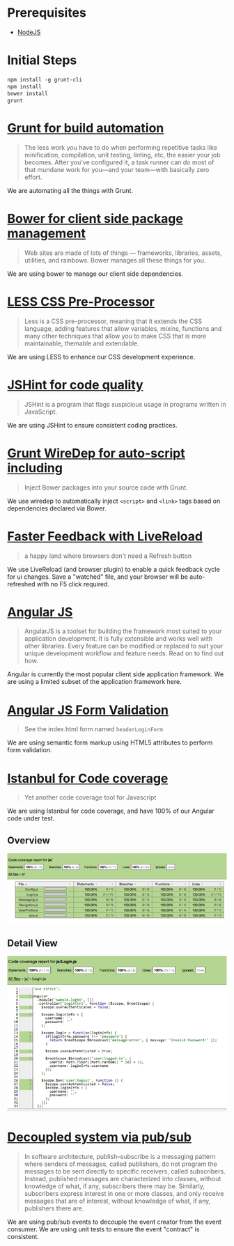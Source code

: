 # Prerequisites
* [NodeJS](http://nodejs.org/)

# Initial Steps
```
npm install -g grunt-cli
npm install
bower install
grunt
```
# [Grunt for build automation](http://gruntjs.com/)
> The less work you have to do when performing repetitive tasks like minification, compilation, unit testing, linting, etc, the easier your job becomes. After you've configured it, a task runner can do most of that mundane work for you—and your team—with basically zero effort.

We are automating all the things with Grunt. 

# [Bower for client side package management]()
> Web sites are made of lots of things — frameworks, libraries, assets, utilities, and rainbows. Bower manages all these things for you.

We are using bower to manage our client side dependencies.

# [LESS CSS Pre-Processor](http://lesscss.org/)
> Less is a CSS pre-processor, meaning that it extends the CSS language, adding features that allow variables, mixins, functions and many other techniques that allow you to make CSS that is more maintainable, themable and extendable.

We are using LESS to enhance our CSS development experience.

# [JSHint for code quality](http://www.jshint.com/docs/)
> JSHint is a program that flags suspicious usage in programs written in JavaScript.

We are using JSHint to ensure consistent coding practices.

# [Grunt WireDep for auto-script including](https://github.com/stephenplusplus/grunt-wiredep)
> Inject Bower packages into your source code with Grunt.

We use wiredep to automatically inject ```<script>``` and ```<link>``` tags based on dependencies declared via Bower.

# [Faster Feedback with LiveReload](http://livereload.com/)
> a happy land where browsers don't need a Refresh button

We use LiveReload (and browser plugin) to enable a quick feedback cycle for ui changes. Save a "watched" file, and your browser will be auto-refreshed with no F5 click required.

# [Angular JS](https://angularjs.org/)
> AngularJS is a toolset for building the framework most suited to your application development. It is fully extensible and works well with other libraries. Every feature can be modified or replaced to suit your unique development workflow and feature needs. Read on to find out how.

Angular is currently the most popular client side application framework. We are using a limited subset of the application framework here.

# [Angular JS Form Validation](https://docs.angularjs.org/guide/forms)
> See the index.html form named ```headerLoginForm```

We are using semantic form markup using HTML5 attributes to perform form validation.

# [Istanbul for Code coverage](http://gotwarlost.github.io/istanbul/)
> Yet another code coverage tool for Javascript

We are using Istanbul for code coverage, and have 100% of our Angular code under test.

## Overview
![Code Coverage Detail Overview](/screenshots/code_coverage_overview.png "Code Coverage Overview")

## Detail View
![Code Coverage Detail View](/screenshots/code_coverage_detail.png "Code Coverage Detail View")

# [Decoupled system via pub/sub](http://en.wikipedia.org/wiki/Publish%E2%80%93subscribe_pattern)
>In software architecture, publish–subscribe is a messaging pattern where senders of messages, called publishers, do not program the messages to be sent directly to specific receivers, called subscribers. Instead, published messages are characterized into classes, without knowledge of what, if any, subscribers there may be. Similarly, subscribers express interest in one or more classes, and only receive messages that are of interest, without knowledge of what, if any, publishers there are.

We are using pub/sub events to decouple the event creator from the event consumer. We are using unit tests to ensure the event "contract" is consistent.